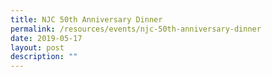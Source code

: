 ```yaml
---
title: NJC 50th Anniversary Dinner
permalink: /resources/events/njc-50th-anniversary-dinner
date: 2019-05-17
layout: post
description: ""
---
```

